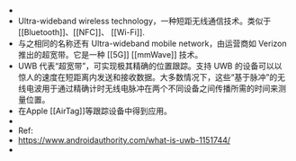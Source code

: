 -
- Ultra-wideband wireless technology，一种短距无线通信技术。类似于 [[Bluetooth]]、[[NFC]]、 [[Wi-Fi]].
- 与之相同的名称还有 Ultra-wideband mobile network，由运营商如 Verizon 推出的超宽带。它是一种 [[5G]] [[mmWave]] 技术。
- UWB 代表“超宽带”，可实现极其精确的位置跟踪。支持 UWB 的设备可以以惊人的速度在短距离内发送和接收数据。大多数情况下，这些“基于脉冲”的无线电波用于通过精确计时无线电脉冲在两个不同设备之间传播所需的时间来测量位置。
- 在Apple [[AirTag]]等跟踪设备中得到应用。
-
- Ref:
- https://www.androidauthority.com/what-is-uwb-1151744/
-